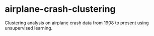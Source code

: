 # airplane-crash-clustering
Clustering analysis on airplane crash data from 1908 to present using unsupervised learning.
